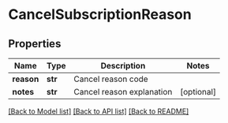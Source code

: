 # CancelSubscriptionReason

## Properties
Name | Type | Description | Notes
------------ | ------------- | ------------- | -------------
**reason** | **str** | Cancel reason code | 
**notes** | **str** | Cancel reason explanation | [optional] 

[[Back to Model list]](../README.md#documentation-for-models) [[Back to API list]](../README.md#documentation-for-api-endpoints) [[Back to README]](../README.md)



